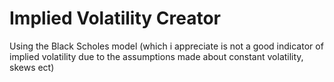 # Implied Volatility Creator #

Using the Black Scholes model (which i appreciate is not a good indicator of implied volatility due to the assumptions made about constant volatility, skews ect)